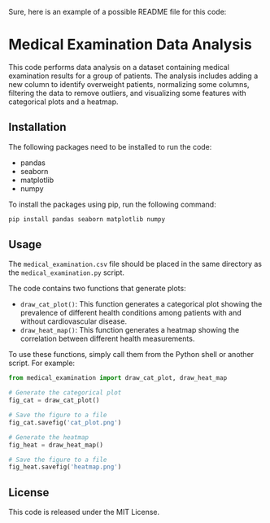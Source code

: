 Sure, here is an example of a possible README file for this code:

# Medical Examination Data Analysis

This code performs data analysis on a dataset containing medical examination results for a group of patients. The analysis includes adding a new column to identify overweight patients, normalizing some columns, filtering the data to remove outliers, and visualizing some features with categorical plots and a heatmap.

## Installation

The following packages need to be installed to run the code:

- pandas
- seaborn
- matplotlib
- numpy

To install the packages using pip, run the following command:

```bash
pip install pandas seaborn matplotlib numpy
```

## Usage

The `medical_examination.csv` file should be placed in the same directory as the `medical_examination.py` script.

The code contains two functions that generate plots:

- `draw_cat_plot()`: This function generates a categorical plot showing the prevalence of different health conditions among patients with and without cardiovascular disease.
- `draw_heat_map()`: This function generates a heatmap showing the correlation between different health measurements.

To use these functions, simply call them from the Python shell or another script. For example:

```python
from medical_examination import draw_cat_plot, draw_heat_map

# Generate the categorical plot
fig_cat = draw_cat_plot()

# Save the figure to a file
fig_cat.savefig('cat_plot.png')

# Generate the heatmap
fig_heat = draw_heat_map()

# Save the figure to a file
fig_heat.savefig('heatmap.png')
```

## License

This code is released under the MIT License.